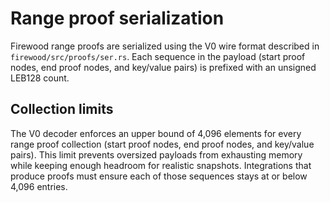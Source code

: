 # Range proof serialization

Firewood range proofs are serialized using the V0 wire format described in
`firewood/src/proofs/ser.rs`. Each sequence in the payload (start proof nodes,
end proof nodes, and key/value pairs) is prefixed with an unsigned LEB128 count.

## Collection limits

The V0 decoder enforces an upper bound of 4,096 elements for every range proof
collection (start proof nodes, end proof nodes, and key/value pairs). This limit
prevents oversized payloads from exhausting memory while keeping enough headroom
for realistic snapshots. Integrations that produce proofs must ensure each of
those sequences stays at or below 4,096 entries.
